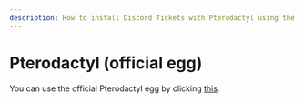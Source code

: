 ```yaml
---
description: How to install Discord Tickets with Pterodactyl using the official egg
---
```


# Pterodactyl (official egg)
You can use the official Pterodactyl egg by clicking [this](https://github.com/JoseMoranUrena523/discord-tickets-pterodactyl-egg).
